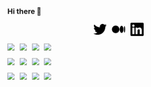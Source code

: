### Hi there 👋

<p align='center'>
<a href="https://twitter.com/rjrahul24"><img height="30" src="https://github.com/rjrahul24/rjrahul24/blob/main/Images/twitter.svg?raw=true"></a>&nbsp;&nbsp;
<a href="https://medium.com/@rahul.roger24"><img height="30" src="https://github.com/rjrahul24/rjrahul24/blob/main/Images/medium.svg?raw=true"></a>&nbsp;&nbsp;
<a href="https://www.linkedin.com/in/rjrahul24/"><img height="30" src="https://github.com/rjrahul24/rjrahul24/blob/main/Images/linkedin.svg?raw=true"></a>
</p>


![](https://img.shields.io/badge/Tools-PowerBI-informational?style=flat&logo=power-bi&logoColor=white&color=2bbc8a)&nbsp;&nbsp;
![](https://img.shields.io/badge/Languages-Python-informational?style=flat&logo=python&logoColor=white&color=2bbc8a)&nbsp;&nbsp;
![](https://img.shields.io/badge/Services-Databricks-informational?style=flat&logo=databricks&logoColor=white&color=2bbc8a)&nbsp;&nbsp;
![](https://img.shields.io/badge/Frameworks-ApacheSpark-informational?style=flat&logo=apache-spark&logoColor=white&color=2bbc8a)

![](https://img.shields.io/badge/Tools-Tensorflow-informational?style=flat&logo=tensorflow&logoColor=white&color=2bbc8a)&nbsp;&nbsp;
![](https://img.shields.io/badge/Languages-SQL-informational?style=flat&logo=microsoft-sql-server&logoColor=white&color=2bbc8a)&nbsp;&nbsp;
![](https://img.shields.io/badge/Services-AzureDataExplorer-informational?style=flat&logo=azure-data-explorer&logoColor=white&color=2bbc8a)&nbsp;&nbsp;
![](https://img.shields.io/badge/Frameworks-AzurePipelines-informational?style=flat&logo=azure-pipelines&logoColor=white&color=2bbc8a)


![](https://img.shields.io/badge/Tools-AzureMLStudio-informational?style=flat&logo=microsoft-azure&logoColor=white&color=2bbc8a)&nbsp;&nbsp;
![](https://img.shields.io/badge/Languages-Scala-informational?style=flat&logo=scala&logoColor=white&color=2bbc8a)&nbsp;&nbsp;
![](https://img.shields.io/badge/Services-AzureFunctions-informational?style=flat&logo=azure-functions&logoColor=white&color=2bbc8a)&nbsp;&nbsp;
![](https://img.shields.io/badge/Frameworks-GraphQL-informational?style=flat&logo=graphql&logoColor=white&color=2bbc8a)

